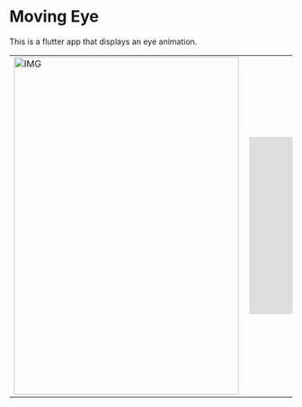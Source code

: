 # Moving Eye

This is a flutter app that displays an eye animation.

<table>
 <tr>
  <td>
   <img align="left" alt="IMG" src="https://raw.githubusercontent.com/BashirYesufu/Moving-Eye/main/Documentation/image.jpg" width="400" height="600" />
  </td>
   <td>
    <iframe width="560" height="315" src="https://raw.githubusercontent.com/BashirYesufu/Moving-Eye/main/Documentation/video.mp4" frameborder="0" allowfullscreen></iframe>
  </td>
 </tr>
</table>
